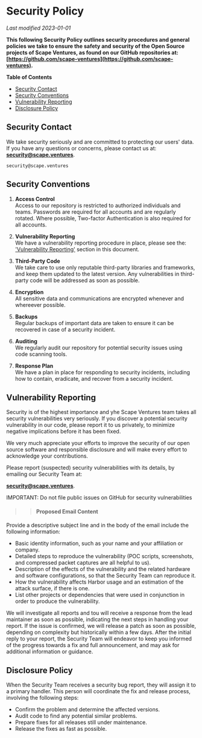 # Security Policy

_Last modified 2023-01-01_



**This following Security Policy outlines security procedures and general policies 
we take to ensure the safety and security of the Open Source projects of Scape Ventures, as found on our GitHub repositories at: [https://github.com/scape-ventures](https://github.com/scape-ventures).**




**Table of Contents**
  * [Security Contact](#security-contact)
  * [Security Conventions](#security-conventions)
  * [Vulnerability Reporting](#vulnerability-reporting)
  * [Disclosure Policy](#disclosure-policy)



## Security Contact

We take security seriously and are committed to protecting our users' data. 
If you have any questions or concerns, please contact us at:
**[security@scape.ventures](mailto:security@scape.ventures)**.

```
security@scape.ventures
```

## Security Conventions


1. **Access Control** \
Access to our repository is restricted to authorized individuals and teams. 
Passwords are required for all accounts and are regularly rotated. 
Where possible, Two-factor Authentication is also required for all accounts.

2. **Vulnerability Reporting** \
We have a vulnerability reporting procedure in place, please see the: 
['Vulnerability Reporting'](#vulnerability-reporting) section in this document.

3. **Third-Party Code** \
We take care to use only reputable third-party libraries and frameworks, 
and keep them updated to the latest version. Any vulnerabilities in 
third-party code will be addressed as soon as possible.

4. **Encryption** \
All sensitive data and communications are encrypted whenever and whereever 
possible.

5. **Backups** \
Regular backups of important data are taken to ensure it can be recovered in 
case of a security incident.

6. **Auditing** \
We regularly audit our repository for potential security issues using code 
scanning tools.

7. **Response Plan** \
We have a plan in place for responding to security incidents, including how 
to contain, eradicate, and recover from a security incident.






## Vulnerability Reporting

Security is of the highest importance and yhe Scape Ventures team takes all 
security vulnerabilities very seriously. 
If you discover a potential security vulnerability in our code, please report 
it to us privately, to minimize negative implications before it has been fixed.

We very much appreciate your efforts to improve the security of our open source 
software and responsible disclosure and will make every effort to acknowledge 
your contributions. 

Please report (suspected) security vulnerabilities with its details, by 
emailing our Security Team at:

**[security@scape.ventures](mailto:security@scape.ventures)**. 

IMPORTANT: Do not file public issues on GitHub for security vulnerabilities


>> #### Proposed Email Content
Provide a descriptive subject line and in the body of the email include the following information:
- Basic identity information, such as your name and your affiliation or company.
- Detailed steps to reproduce the vulnerability (POC scripts, screenshots, and compressed packet captures are all helpful to us).
- Description of the effects of the vulnerability and the related hardware and software configurations, so that the Security Team can reproduce it.
- How the vulnerability affects Harbor usage and an estimation of the attack surface, if there is one.
- List other projects or dependencies that were used in conjunction in order to produce the vulnerability.


We will investigate all reports and tou will receive a response from the lead 
maintainer as soon as possible, indicating the next steps in handling your report.
If the issue is confirmed, we will release a patch as soon as possible, 
depending on complexity but historically within a few days.
After the initial reply to your report, the Security Team will endeavor 
to keep you informed of the progress towards a fix and full announcement, 
and may ask for additional information or guidance.

## Disclosure Policy

When the Security Team receives a security bug report, they will assign it
to a primary handler. This person will coordinate the fix and release
process, involving the following steps:

  * Confirm the problem and determine the affected versions.
  * Audit code to find any potential similar problems.
  * Prepare fixes for all releases still under maintenance.
  * Release the fixes as fast as possible.


